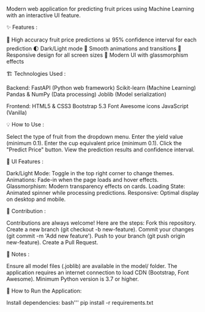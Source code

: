 Modern web application for predicting fruit prices using Machine Learning with an interactive UI feature.

✨ Features :

🎯 High accuracy fruit price predictions
📊 95% confidence interval for each prediction
🌓 Dark/Light mode
💫 Smooth animations and transitions
📱 Responsive design for all screen sizes
🎨 Modern UI with glassmorphism effects

🏗️ Technologies Used :

Backend:
FastAPI (Python web framework)
Scikit-learn (Machine Learning)
Pandas & NumPy (Data processing)
Joblib (Model serialization)

Frontend:
HTML5 & CSS3
Bootstrap 5.3
Font Awesome icons
JavaScript (Vanilla)

💡 How to Use : 

Select the type of fruit from the dropdown menu.
Enter the yield value (minimum 0.1).
Enter the cup equivalent price (minimum 0.1).
Click the "Predict Price" button.
View the prediction results and confidence interval.

🎨 UI Features : 

Dark/Light Mode: Toggle in the top right corner to change themes.
Animations: Fade-in when the page loads and hover effects.
Glassmorphism: Modern transparency effects on cards.
Loading State: Animated spinner while processing predictions.
Responsive: Optimal display on desktop and mobile.

🤝 Contribution : 

Contributions are always welcome! Here are the steps:
Fork this repository.
Create a new branch (git checkout -b new-feature).
Commit your changes (git commit -m 'Add new feature').
Push to your branch (git push origin new-feature).
Create a Pull Request.

📝 Notes :

Ensure all model files (.joblib) are available in the model/ folder.
The application requires an internet connection to load CDN (Bootstrap, Font Awesome).
Minimum Python version is 3.7 or higher.

🚀 How to Run the Application: 

Install dependencies:
bash'''
pip install -r requirements.txt
